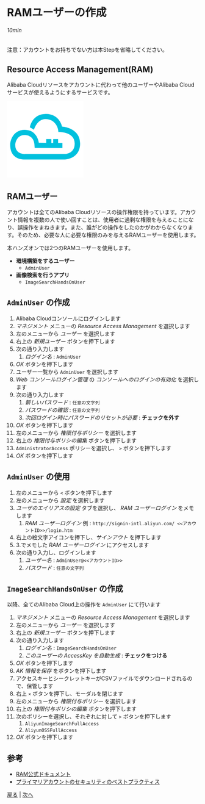 # RAMユーザーの作成
###### 10min

注意：アカウントをお持ちでない方は本Stepを省略してください。

## Resource Access Management(RAM)
Alibaba Cloudリソースをアカウントに代わって他のユーザーやAlibaba Cloudサービスが使えるようにするサービスです。

![RAM](img/ram.png)

## RAMユーザー
アカウントは全てのAlibaba Cloudリソースの操作権限を持っています。アカウント情報を複数の人で使い回すことは、使用者に過剰な権限を与えることになり、誤操作をまねきます。また、誰がどの操作をしたのかがわからなくなります。そのため、必要な人に必要な権限のみを与えるRAMユーザーを使用します。

本ハンズオンでは2つのRAMユーザーを使用します。
- **環境構築をするユーザー**
  - `AdminUser`
- **画像検索を行うアプリ**
  - `ImageSearchHandsOnUser`

## `AdminUser` の作成
1. Alibaba Cloudコンソールにログインします
1. *マネジメント* メニューの *Resource Access Management* を選択します
1. 左のメニューから *ユーザー* を選択します
1. 右上の *新規ユーザー* ボタンを押下します
1. 次の通り入力します
    1. *ログイン名* : `AdminUser`
1. *OK* ボタンを押下します
1. ユーザー一覧から `AdminUser` を選択します
1. *Web コンソールログイン管理* の *コンソールへのログインの有効化* を選択します
1. 次の通り入力します
    1. *新しいパスワード* : `任意の文字列`
    1. *パスワードの確認* : `任意の文字列`
    1. *次回ログイン時にパスワードのリセットが必要* : **チェックを外す**
1. *OK* ボタンを押下します
1. 左のメニューから *権限付与ポリシー* を選択します
1. 右上の *権限付与ポリシの編集* ボタンを押下します
1. `AdministratorAccess` ポリシーを選択し、 `>` ボタンを押下します
1. *OK* ボタンを押下します

## `AdminUser` の使用
1. 左のメニューから `<` ボタンを押下します
1. 左のメニューから *設定* を選択します
1. *ユーザのエイリアスの設定* タブを選択し、 *RAM ユーザーログイン* をメモします
    1. *RAM ユーザーログイン* 例 : `http://signin-intl.aliyun.com/ <<アカウントID>>/login.htm`
1. 右上の絵文字アイコンを押下し、*サインアウト* を押下します
1. 3.でメモした *RAM ユーザーログイン* にアクセスします
1. 次の通り入力し、ログインします
    1. *ユーザー名* : `AdminUser@<<アカウントID>>`
    1. *パスワード* : `任意の文字列`

## `ImageSearchHandsOnUser` の作成
以降、全てのAlibaba Cloud上の操作を `AdminUser` にて行います
1. *マネジメント* メニューの *Resource Access Management* を選択します
1. 左のメニューから *ユーザー* を選択します
1. 右上の *新規ユーザー* ボタンを押下します
1. 次の通り入力します
    1. *ログイン名* : `ImageSearchHandsOnUser`
    1. *このユーザーの AccessKey を自動生成* : **チェックをつける**
1. *OK* ボタンを押下します
1. *AK 情報を保存* をボタンを押下します
1. アクセスキーとシークレットキーがCSVファイルでダウンロードされるので、保管します
1. 右上 `×` ボタンを押下し、モーダルを閉じます
1. 左のメニューから *権限付与ポリシー* を選択します
1. 右上の *権限付与ポリシの編集* ボタンを押下します
1. 次のポリシーを選択し、それぞれに対して `>` ボタンを押下します
    1. `AliyunImageSearchFullAccess`
    1. `AliyunOSSFullAccess`
1. *OK* ボタンを押下します

## 参考
- [RAM公式ドキュメント](https://jp.alibabacloud.com/product/ram)
- [プライマリアカウントのセキュリティのベストプラクティス](https://jp.alibabacloud.com/help/doc-detail/93245.htm)


[戻る](Step1.md) | [次へ](Step3.md)
